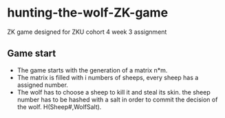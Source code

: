 # hunting-the-wolf-ZK-game
ZK game designed for ZKU cohort 4 week 3 assignment

## Game start
* The game starts with the generation of a matrix n*m.
* The matrix is filled with i numbers of sheeps, every sheep has a assigned number.
* The wolf has to choose a sheep to kill it and steal its skin. the sheep number has to be hashed with a salt in order to commit the decision of the wolf. H(Sheep#,WolfSalt).
